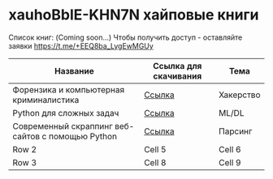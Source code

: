 # xauhoBblE-KHN7N хайповые книги

Список книг: (Coming soon...)
Чтобы получить доступ - оставляйте заявки https://t.me/+EEQ8ba_LygEwMGUy

| Название | Ссылка для скачивания | Тема |
|----------|----------|----------|
| Форензика и компьютерная криминалистика  | [Ссылка](https://t.me/ftttti_books/6)   | Хакерство |
| Python для сложных задач  | [Ссылка](https://t.me/ftttti_books/11)   | ML/DL |
| Современный скраппинг веб-сайтов с помощью Python | [Ссылка](https://t.me/ftttti_books/13)   | Парсинг |
| Row 2    | Cell 5   | Cell 6   |
| Row 3    | Cell 8   | Cell 9   |
